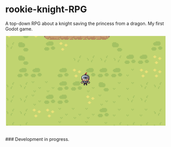 # rookie-knight-RPG
A top-down RPG about a knight saving the princess from a dragon. My first Godot game. <br> 

<p align="center">
  <img src="public/rookie-knight.png" alt="Rookie Knight RPG Screenshot" width="500"/>
</p>
<br>
 ### Development in progress.
